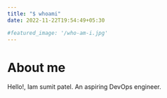 ```yaml
---
title: "$ whoami"
date: 2022-11-22T19:54:49+05:30

#featured_image: '/who-am-i.jpg'
---
```



# About me 

Hello!, Iam sumit patel. An aspiring DevOps engineer.
